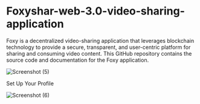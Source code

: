 # Foxyshar-web-3.0-video-sharing-application
Foxy is a decentralized video-sharing application that leverages blockchain technology to provide a secure, transparent, and user-centric platform for sharing and consuming video content. This GitHub repository contains the source code and documentation for the Foxy application.

![Screenshot (5)](https://github.com/sakshee23/Foxyshar-web-3.0-video-sharing-application/assets/69386473/c027f538-0150-4eac-b3b6-6d4a8be9f26e)

Set Up Your Profile

![Screenshot (6)](https://github.com/sakshee23/Foxyshar-web-3.0-video-sharing-application/assets/69386473/84c39745-4439-4136-af6b-9df4e77ca31c)
